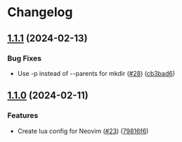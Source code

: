 # Changelog

## [1.1.1](https://github.com/mpriscella/dotfiles/compare/v1.1.0...v1.1.1) (2024-02-13)


### Bug Fixes

* Use -p instead of --parents for mkdir ([#28](https://github.com/mpriscella/dotfiles/issues/28)) ([cb3bad6](https://github.com/mpriscella/dotfiles/commit/cb3bad64d32026e5af3f1f377b1fa986b74d29ec))

## [1.1.0](https://github.com/mpriscella/dotfiles/compare/v1.0.0...v1.1.0) (2024-02-11)


### Features

* Create lua config for Neovim ([#23](https://github.com/mpriscella/dotfiles/issues/23)) ([79816f6](https://github.com/mpriscella/dotfiles/commit/79816f61263a441aee83fc70075b4ea779982d35))
